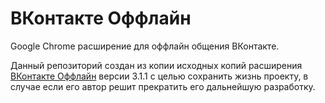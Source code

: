# ВКонтакте Оффлайн
Google Chrome расширение для оффлайн общения ВКонтакте.

Данный репозиторий создан из копии исходных копий расширения [ВКонтакте Оффлайн](https://chrome.google.com/webstore/detail/%D0%B2%D0%BA%D0%BE%D0%BD%D1%82%D0%B0%D0%BA%D1%82%D0%B5-%D0%BE%D1%84%D1%84%D0%BB%D0%B0%D0%B9%D0%BD/feinibnpljloonghaopjmfkillbheedm) версии 3.1.1 с целью сохранить жизнь проекту, в случае если его автор решит прекратить его дальнейшую разработку.
